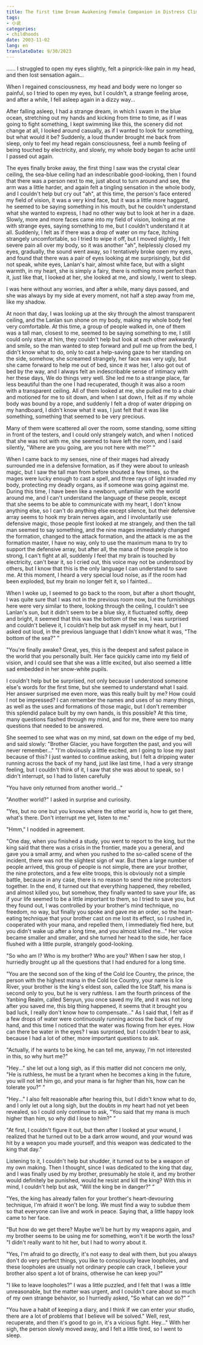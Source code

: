 ```yaml
---
title: The first time Dream Awakening Female Companion in Distress Climbing the difficult journey to find memory
tags:
- 小说
categories:
- childhoods
date: 2003-11-02
lang: en
translateDate: 9/30/2023
---
```


...... I struggled to open my eyes slightly, felt a pinprick-like pain in my head, and then lost sensation again...

When I regained consciousness, my head and body were no longer so painful, so I tried to open my eyes, but I couldn't, a strange feeling arose, and after a while, I fell asleep again in a dizzy way...

After falling asleep, I had a strange dream, in which I swam in the blue ocean, stretching out my hands and kicking from time to time, as if I was going to fight something, I kept swimming like this, the scenery did not change at all, I looked around casually, as if I wanted to look for something, but what would it be? Suddenly, a loud thunder brought me back from sleep, only to feel my head regain consciousness, feel a numb feeling of being touched by electricity, and slowly, my whole body began to ache until I passed out again.

The eyes finally broke away, the first thing I saw was the crystal clear ceiling, the sea-blue ceiling had an indescribable good-looking, then I found that there was a person next to me, just about to turn around and see, the arm was a little harder, and again felt a tingling sensation in the whole body, and I couldn't help but cry out "ah", at this time, the person's face entered my field of vision, it was a very kind face, but it was a little more haggard, he seemed to be saying something in his mouth, but he couldn't understand what she wanted to express, I had no other way but to look at her in a daze. Slowly, more and more faces came into my field of vision, looking at me with strange eyes, saying something to me, but I couldn't understand it at all. Suddenly, I felt as if there was a drop of water on my face, itching strangely uncomfortable, so I tried to wipe it off, but I moved slightly, I felt severe pain all over my body, so it was another "ah", helplessly closed my eyes, gradually, the sound went away, so I tentatively broke open my eyes, and found that there was a pair of eyes looking at me surprisingly, but did not speak, white eyes, Lanlan's hair, almost white face, but with a slight warmth, in my heart, she is simply a fairy, there is nothing more perfect than it, just like that, I looked at her, she looked at me, and slowly, I went to sleep.

I was here without any worries, and after a while, many days passed, and she was always by my side at every moment, not half a step away from me, like my shadow.

At noon that day, I was looking up at the sky through the almost transparent ceiling, and the Lanlan sun shone on my body, making my whole body feel very comfortable. At this time, a group of people walked in, one of them was a tall man, closest to me, seemed to be saying something to me, I still could only stare at him, they couldn't help but look at each other awkwardly and smile, so the man wanted to step forward and pull me up from the bed, I didn't know what to do, only to cast a help-saving gaze to her standing on the side, somehow, she screamed strangely, her face was very ugly, but she came forward to help me out of bed, since it was her, I also got out of bed by the way, and I always felt an indescribable sense of intimacy with her these days, We do things very well. She led me to a strange place, far less beautiful than the one I had recuperated, though it was also a room with a transparent ceiling. All of them looked at me, she pulled me to a chair and motioned for me to sit down, and when I sat down, I felt as if my whole body was bound by a rope, and suddenly I felt a drop of water dripping on my handboard, I didn't know what it was, I just felt that it was like something, something that seemed to be very precious.

Many of them were scattered all over the room, some standing, some sitting in front of the testers, and I could only strangely watch, and when I noticed that she was not with me, she seemed to have left the room, and I said silently, "Where are you going, are you not here with me?" ”

When I came back to my senses, nine of their mages had already surrounded me in a defensive formation, as if they were about to unleash magic, but I saw the tall man from before shouted a few times, so the mages were lucky enough to cast a spell, and three rays of light invaded my body, protecting my deadly organs, as if someone was going against me. During this time, I have been like a newborn, unfamiliar with the world around me, and I can't understand the language of these people, except that she seems to be able to communicate with my heart, I don't know anything else, so I can't do anything else except silence, but their defensive array seems to hook my brain nerves again, and I involuntarily use defensive magic, those people first looked at me strangely, and then the tall man seemed to say something, and the nine mages immediately changed the formation, changed to the attack formation, and the attack is me as the formation master, I have no way, only to use the maximum mana to try to support the defensive array, but after all, the mana of those people is too strong, I can't fight at all, suddenly I feel that my brain is touched by electricity, can't bear it, so I cried out, this voice may not be understood by others, but I know that this is the only language I can understand to save me. At this moment, I heard a very special loud noise, as if the room had been exploded, but my brain no longer felt it, so I fainted...

When I woke up, I seemed to go back to the room, but after a short thought, I was quite sure that I was not in the previous room now, but the furnishings here were very similar to there, looking through the ceiling, I couldn't see Lanlan's sun, but it didn't seem to be a blue sky, it fluctuated softly, deep and bright, it seemed that this was the bottom of the sea, I was surprised and couldn't believe it, I couldn't help but ask myself in my heart, but I asked out loud, in the previous language that I didn't know what it was, "The bottom of the sea?" ”

"You're finally awake? Great, yes, this is the deepest and safest palace in the world that you personally built. Her face quickly came into my field of vision, and I could see that she was a little excited, but also seemed a little sad embedded in her snow-white pupils.

I couldn't help but be surprised, not only because I understood someone else's words for the first time, but she seemed to understand what I said. Her answer surprised me even more, was this really built by me? How could I not be impressed? I can remember the names and uses of so many things, as well as the uses and formations of those magic, but I don't remember this splendid palace built by my own hands, is this possible? At this time, many questions flashed through my mind, and for me, there were too many questions that needed to be answered.

She seemed to see what was on my mind, sat down on the edge of my bed, and said slowly: "Brother Glacier, you have forgotten the past, and you will never remember..." "I'm obviously a little excited, am I going to lose my past because of this? I just wanted to continue asking, but I felt a dripping water running across the back of my hand, just like last time, I had a very strange feeling, but I couldn't think of it, I saw that she was about to speak, so I didn't interrupt, so I had to listen carefully

"You have only returned from another world..."

"Another world?" I asked in surprise and curiosity.

"Yes, but no one but you knows where the other world is, how to get there, what's there. Don't interrupt me yet, listen to me."

"Hmm," I nodded in agreement.

"One day, when you finished a study, you went to report to the king, but the king said that there was a crisis in the frontier, made you a general, and gave you a small army, and when you rushed to the so-called scene of the incident, there was not the slightest sign of war. But then a large number of people arrived, this group of people is not simple, there are your brother, the nine protectors, and a few elite troops, this is obviously not a simple battle, because in any case, there is no reason to send the nine protectors together. In the end, it turned out that everything happened, they rebelled, and almost killed you, but somehow, they finally wanted to save your life, as if your life seemed to be a little important to them, so I tried to save you, but they found out, I was controlled by your brother's mind technique, no freedom, no way, but finally you spoke and gave me an order, so the heart-eating technique that your brother cast on me lost its effect, so I rushed in, cooperated with your mana, and repelled them, I immediately fled here, but you didn't wake up after a long time, and you almost killed me..." Her voice became smaller and smaller, and she turned her head to the side, her face flushed with a little purple, strangely good-looking.

"So who am I? Who is my brother? Who are you? When I saw her stop, I hurriedly brought up all the questions that I had endured for a long time.

"You are the second son of the king of the Cold Ice Country, the prince, the person with the highest mana in the Cold Ice Country, your name is Ice River, your brother is the king's eldest son, called the Ice Staff, his mana is second only to you, but he is very ruthless. I am the fourth princess of the Yanbing Realm, called Senyun, you once saved my life, and it was not long after you saved me, this big thing happened, it seems that it brought you bad luck, I really don't know how to compensate..." As I said that, I felt as if a few drops of water were continuously running across the back of my hand, and this time I noticed that the water was flowing from her eyes. How can there be water in the eyes? I was surprised, but I couldn't bear to ask, because I had a lot of other, more important questions to ask.

"Actually, if he wants to be king, he can tell me, anyway, I'm not interested in this, so why hurt me?"

"Hey..." she let out a long sigh, as if this matter did not concern me only, "He is ruthless, he must be a tyrant when he becomes a king in the future, you will not let him go, and your mana is far higher than his, how can he tolerate you?" ”

"Hey..." I also felt reasonable after hearing this, but I didn't know what to do, and I only let out a long sigh, but the doubts in my heart had not yet been revealed, so I could only continue to ask, "You said that my mana is much higher than him, so why did I lose to him?" ”

"At first, I couldn't figure it out, but then after I looked at your wound, I realized that he turned out to be a dark arrow wound, and your wound was hit by a weapon you made yourself, and this weapon was dedicated to the king that day."

Listening to it, I couldn't help but shudder, it turned out to be a weapon of my own making. Then I thought, since I was dedicated to the king that day, and I was finally used by my brother, presumably he stole it, and my brother would definitely be punished, would he resist and kill the king? With this in mind, I couldn't help but ask, "Will the king be in danger?" ”

"Yes, the king has already fallen for your brother's heart-devouring technique, I'm afraid it won't be long. We must find a way to subdue them so that everyone can live and work in peace. Saying that, a little happy look came to her face.

"But how do we get there? Maybe we'll be hurt by my weapons again, and my brother seems to be using me for something, won't it be worth the loss? "I didn't really want to hit her, but I had to worry about it.

"Yes, I'm afraid to go directly, it's not easy to deal with them, but you always don't do very perfect things, you like to consciously leave loopholes, and these loopholes are usually not ordinary people can crack, I believe your brother also spent a lot of brains, otherwise he can keep you?"

"I like to leave loopholes?" I was a little puzzled, and I felt that I was a little unreasonable, but the matter was urgent, and I couldn't care about so much of my own strange behavior, so I hurriedly asked, "So what can we do?" ”

"You have a habit of keeping a diary, and I think if we can enter your studio, there are a lot of problems that I believe will be solved." Well, rest, recuperate, and then it's good to go in, it's a vicious fight. Hey..." With her sigh, the person slowly moved away, and I felt a little tired, so I went to sleep.

